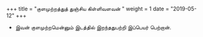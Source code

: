 ﻿+++
title = "குளமுற்றத்துத் துஞ்சிய கிள்ளிவளவன்  "
weight = 1
date = "2019-05-12"
+++


-  இவன் குளமுற்றமென்னும் இடத்தில் இறந்ததுபற்றி இப்பெயர் பெற்றான். 
  
